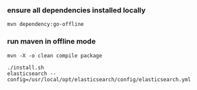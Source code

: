 ### ensure all dependencies installed locally
    
    mvn dependency:go-offline

### run maven in offline mode
    
    mvn -X -o clean compile package

    ./install.sh
    elasticsearch --config=/usr/local/opt/elasticsearch/config/elasticsearch.yml
